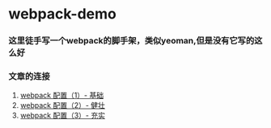 # webpack-demo
### 这里徒手写一个webpack的脚手架，类似yeoman,但是没有它写的这么好  
### 文章的连接  
1. [webpack 配置（1）- 基础](https://juejin.cn/post/7025520246047899662)
2. [webpack 配置（2）- 健壮](https://juejin.cn/post/7026904289876377630)
3. [webpack 配置（3）- 充实](https://juejin.cn/post/7026904289876377630)